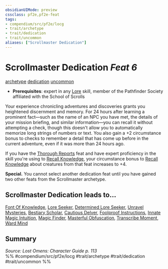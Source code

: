 ```yaml
---
obsidianUIMode: preview
cssclass: pf2e,pf2e-feat
tags:
- compendium/src/pf2e/locg
- trait/archetype
- trait/dedication
- trait/uncommon
aliases: ["Scrollmaster Dedication"]
---
```

# Scrollmaster Dedication  *Feat 6*  
[archetype](archetype.md "Archetype Feat Trait")  [dedication](dedication.md "Dedication Feat Trait")  [uncommon](uncommon.md "Uncommon Rarity Trait")  

- **Prerequisites**: expert in any [Lore](skills.md#Lore) skill, member of the Pathfinder Society affiliated with the School of Scrolls

Your experience chronicling adventures and discoveries grants you heightened discernment and memory. For 24 hours after learning a prominent fact—such as the name of an NPC you have met, the details of your mission briefing, and similar information—you can recall it without attempting a check, though this doesn't allow you to automatically memorize long strings of numbers or text. You also gain a +2 circumstance bonus to checks to remember a detail that has come up before in the current adventure, even if it was more than 24 hours ago.

If you have the [Thorough Reports](thorough-reports-lowg.md) feat and have expert proficiency in the skill you're using to [Recall Knowledge](recall-knowledge.md), your circumstance bonus to [Recall Knowledge](recall-knowledge.md) about creatures from that feat increases to +4.

**Special.** You cannot select another dedication feat until you have gained two other feats from the Scrollmaster archetype.

## Scrollmaster Dedication leads to...

[Font Of Knowledge](font-of-knowledge-locg.md), [Lore Seeker](lore-seeker-locg.md), [Determined Lore Seeker](determined-lore-seeker-lopsg.md), [Unravel Mysteries](unravel-mysteries-locg.md), [Bestiary Scholar](bestiary-scholar-lopsg.md), [Cautious Delver](cautious-delver-lopsg.md), [Foolproof Instructions](foolproof-instructions-lopsg.md), [Innate Magic Intuition](innate-magic-intuition-lopsg.md), [Magic Finder](magic-finder-lopsg.md), [Masterful Obfuscation](masterful-obfuscation-lopsg.md), [Transcribe Moment](Reference/Compendium/Feats/transcribe-moment-lopsg.md), [Ward Mind](ward-mind-lopsg.md)

## Summary

*Source: Lost Omens: Character Guide p. 113*  
%% #compendium/src/pf2e/locg #trait/archetype #trait/dedication #trait/uncommon %%
